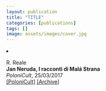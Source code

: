 ```yaml
---
layout: publication
title: "TITLE"
categories: [publications]
tags: []
image: assets/images/cover.jpg
---
```

<!-- Item: TODO -->
<li ><p>
R. Reale<br>
<b>Jan Neruda, I racconti di Malá Strana</b><br>
<i>PoloniCult</i>, 25/03/2017
<br />
<a href="https://polonicult.com/neruda_mala_strana/" target="_blank">[PoloniCult]</a>
<a href="https://web.archive.org/web/*/http://polonicult.com/neruda_mala_strana/" target="_blank">[Archive]</a>
</p>
<div id="bib_TODO" class="bibtex noshow">
<pre>
</pre>
</div>
</li>
